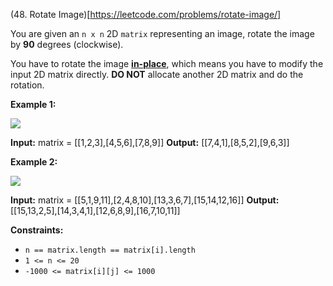 (48. Rotate Image)[https://leetcode.com/problems/rotate-image/]

You are given an `n x n` 2D `matrix` representing an image, rotate the image by **90** degrees (clockwise).

You have to rotate the image [**in-place**](https://en.wikipedia.org/wiki/In-place_algorithm), which means you have to modify the input 2D matrix directly. **DO NOT** allocate another 2D matrix and do the rotation.

**Example 1:**

![](https://assets.leetcode.com/uploads/2020/08/28/mat1.jpg)

**Input:** matrix = \[\[1,2,3\],\[4,5,6\],\[7,8,9\]\]
**Output:** \[\[7,4,1\],\[8,5,2\],\[9,6,3\]\]

**Example 2:**

![](https://assets.leetcode.com/uploads/2020/08/28/mat2.jpg)

**Input:** matrix = \[\[5,1,9,11\],\[2,4,8,10\],\[13,3,6,7\],\[15,14,12,16\]\]
**Output:** \[\[15,13,2,5\],\[14,3,4,1\],\[12,6,8,9\],\[16,7,10,11\]\]

**Constraints:**

*   `n == matrix.length == matrix[i].length`
*   `1 <= n <= 20`
*   `-1000 <= matrix[i][j] <= 1000`